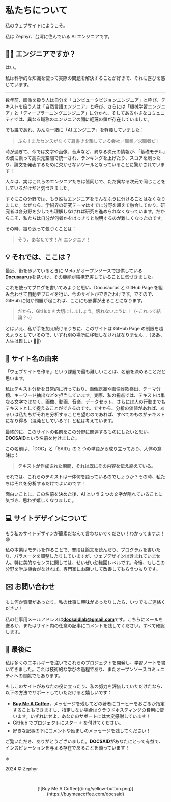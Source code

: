 # 私たちについて

私のウェブサイトにようこそ。

私は Zephyr、台湾に住んでいる AI エンジニアです。

## 👨‍💻 エンジニアですか？

はい。

私は科学的な知識を使って実際の問題を解決することが好きで、それに喜びを感じています。

---

数年前、画像を扱う人は自分を「コンピュータビジョンエンジニア」と呼び、テキストを扱う人は「自然言語エンジニア」と呼び、さらには「機械学習エンジニア」と「ディープラーニングエンジニア」に分かれ、そしてある小さなコミュニティでは、異なる職称のエンジニアの間に軽蔑の鎖が存在していました。

でも誰であれ、みんな一緒に「AI エンジニア」を軽蔑していました：

> ふん！またセンスがなくて肩書きを騙している会社／職業／求職者だ！

時が過ぎて、今では文字や画像、音声など、異なる次元の情報が、「基礎モデル」の波に乗って高次元空間で統一され、ランキングを上げたり、スコアを刷ったり、論文を発表するために欠かせないツールとなっていることに驚かされています！

人々は、実はこれらのエンジニアたちは皆同じで、ただ異なる次元で同じことをしているだけだと気づきました。

すぐにこの分野では、もう誰もエンジニアをそんなふうに分けることはなくなりました。なぜなら、学術界の研究テーマはすでに分野を超えて融合しており、研究者は各分野を少しでも理解しなければ研究を進められなくなっています。だからこそ、私たちは自分が何者かをはっきりと説明するのが難しくなったのです。

その時、振り返って気づくことは：

> そう、あなたです！AI エンジニア！

## 💡 それでは、ここは？

最近、街を歩いているときに Meta がオープンソースで提供している[**Docusaurus**](https://docusaurus.io/)を見つけ、その機能が結構充実していることに気づきました。

これを使ってブログを書いてみようと思い、Docusaurus と GitHub Page を組み合わせて自動デプロイを行い、今のサイトができたわけです。ですので、GitHub に何か問題が起これば、ここにも影響が出ることになります。

> だから、GitHub を大切にしましょう。壊れないように！（~これって結論？~）

とはいえ、私が手を加え続けるうちに、このサイトは GitHub Page の制限を超えようとしているので、いずれ別の場所に移転しなければなりません…（ああ、人生は難しい 😮‍💨）

## 🚀 サイト名の由来

「ウェブサイトを作る」という課題で最も難しいことは、名前を決めることだと思います。

私はテキスト分析を日常的に行っており、画像認識や画像詐欺検出、テーマ分類、キーワード抽出などを担当しています。実際、私の視点では、テキストは単なる文字ではなく、画像、動画、音楽、データセット、さらには人の行動までもテキストとして捉えることができるのです。ですから、分析の価値があれば、あるいは私たちがそれを分析することを望むのであれば、すべてのものがテキストになり得る（混沌としている？）と私は考えています。

最終的に、このサイトの名前をこの分野に関連するものにしたいと思い、**DOCSAID**という名前を付けました。

この名前は、「DOC」と「SAID」の 2 つの単語から成り立っており、大体の意味は：

> **テキストが作成された瞬間、それは既にその内容を伝え終えている。**

それでは、これらのテキストは一体何を語っているのでしょうか？その時、私たちはそれを分析するだけでよいのです！

面白いことに、この名前を決めた後、AI という 2 つの文字が隠れていることに気づき、思わず嬉しくなりました。

## 💻 サイトデザインについて

もう私のサイトデザインが簡素だなんて言わないでください！わかってますよ！😅

私の本業はモデルを作ることで、普段は論文を読んだり、プログラムを書いたり、パラメータを調整したりしていますが、ウェブデザインは含まれていません。特に美的なセンスに関しては、せいぜい幼稚園レベルです。今後、もしこの分野を学ぶ機会がなければ、専門家にお願いして改善してもらうつもりです。

## ✉️ お問い合わせ

もし何か質問があったり、私の仕事に興味があったりしたら、いつでもご連絡ください！

私の仕事用メールアドレスは**docsaidlab@gmail.com**です。こちらにメールを送るか、またはサイト内の任意の記事にコメントを残してください。すべて確認します。

## 🍹 最後に

私は多くのエネルギーを注いでこれらのプロジェクトを開発し、学習ノートを書いてきました。これは技術的な学びの過程であり、またオープンソースコミュニティへの貢献でもあります。

もしこのサイトがあなたの役に立ったり、私の努力を評価していただけたなら、以下の方法でサポートしていただけると嬉しいです：

- [**Buy Me A Coffee**](https://buymeacoffee.com/docsaid)，メッセージを残してどの著者にコーヒーをおごるか指定することもできますし、指定しない場合はクラウドホスティングの費用に使います。いずれにせよ、あなたのサポートには大変感謝しています！
- GitHub でプロジェクトにスター ⭐️ を付けてください。
- 好きな記事の下にコメントや励ましのメッセージを残してください！

ご覧いただき、ありがとうございました。**DOCSAID**があなたにとって有益で、インスピレーションを与える存在であることを願っています！

＊

2024 © Zephyr

<div align="center">
<br />
<figure style={{ width: "50%"}}>
[![Buy Me A Coffee](/img/yellow-button.png)](https://buymeacoffee.com/docsaid)
</figure>
<br />
</div>
